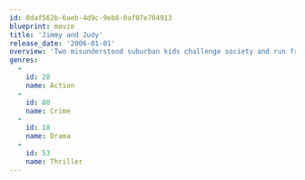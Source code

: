 ```yaml
---
id: 0daf562b-6aeb-4d9c-9eb8-0af07e704913
blueprint: movie
title: 'Jimmy and Judy'
release_date: '2006-01-01'
overview: 'Two misunderstood suburban kids challenge society and run from the police while documenting all of their deeds with a digital camera.'
genres:
  -
    id: 28
    name: Action
  -
    id: 80
    name: Crime
  -
    id: 18
    name: Drama
  -
    id: 53
    name: Thriller
---
```

